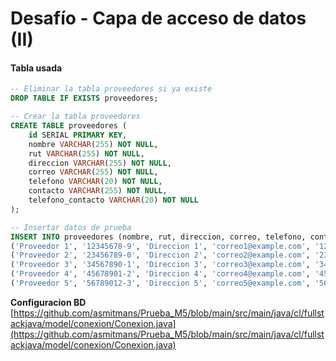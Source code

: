# Desafío - Capa de acceso de datos (II)


#### Tabla usada  

```sql
-- Eliminar la tabla proveedores si ya existe
DROP TABLE IF EXISTS proveedores;

-- Crear la tabla proveedores
CREATE TABLE proveedores (
    id SERIAL PRIMARY KEY,
    nombre VARCHAR(255) NOT NULL,
    rut VARCHAR(255) NOT NULL,
    direccion VARCHAR(255) NOT NULL,
    correo VARCHAR(255) NOT NULL,
    telefono VARCHAR(20) NOT NULL,
    contacto VARCHAR(255) NOT NULL,
    telefono_contacto VARCHAR(20) NOT NULL
);

-- Insertar datos de prueba
INSERT INTO proveedores (nombre, rut, direccion, correo, telefono, contacto, telefono_contacto) VALUES
('Proveedor 1', '12345678-9', 'Direccion 1', 'correo1@example.com', '123456789', 'Contacto 1', '987654321'),
('Proveedor 2', '23456789-0', 'Direccion 2', 'correo2@example.com', '234567890', 'Contacto 2', '876543210'),
('Proveedor 3', '34567890-1', 'Direccion 3', 'correo3@example.com', '345678901', 'Contacto 3', '765432109'),
('Proveedor 4', '45678901-2', 'Direccion 4', 'correo4@example.com', '456789012', 'Contacto 4', '654321098'),
('Proveedor 5', '56789012-3', 'Direccion 5', 'correo5@example.com', '567890123', 'Contacto 5', '543210987');

```
  
  
**Configuracion BD**  
[https://github.com/asmitmans/Prueba_M5/blob/main/src/main/java/cl/fullstackjava/model/conexion/Conexion.java](https://github.com/asmitmans/Prueba_M5/blob/main/src/main/java/cl/fullstackjava/model/conexion/Conexion.java)  

